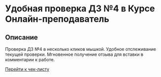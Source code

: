 # Удобная проверка ДЗ №4 в Курсе **Онлайн-преподаватель**

## Описание

Проверка ДЗ №4 в несколько кликов мышкой. Удобное отслеживание текущей проверки. Мгновенное получение отзыва для вставки в комментарии к работе.

[Перейти к чек-листу](https://pavelpy.github.io/online-teacher-selfcheck-homework-1/homework4/)
